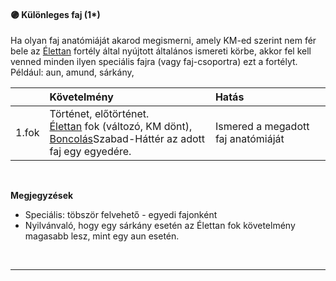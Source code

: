 #### 🟣 Különleges faj (1*)

Ha olyan faj anatómiáját akarod megismerni, amely KM-ed szerint nem fér bele az [Élettan](elettan.md) fortély által nyújtott általános ismereti körbe, akkor fel kell venned minden ilyen speciális fajra (vagy faj-csoportra) ezt a fortélyt. Például: aun, amund, sárkány,

|       | Követelmény                                                                                                                                                                  | Hatás                              |
| :---- | :--------------------------------------------------------------------------------------------------------------------------------------------------------------------------- | :--------------------------------- |
| 1.fok | Történet, előtörténet.<br />[Élettan](elettan.md) fok (változó, KM dönt),<br />[Boncolás](../hatterek.szabad/boncolas.md)Szabad-Háttér az adott faj egy egyedére. | Ismered a megadott faj anatómiáját |

<br />

**Megjegyzések**

- Speciális: töbször felvehető - egyedi fajonként
- Nyilvánvaló, hogy egy sárkány esetén az Élettan fok követelmény magasabb lesz, mint egy aun esetén.

<br />

---
